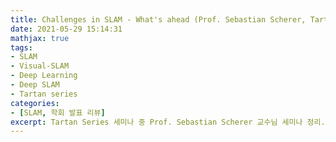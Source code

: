 ```yaml
---
title: Challenges in SLAM - What's ahead (Prof. Sebastian Scherer, Tartan Series Seminar)
date: 2021-05-29 15:14:31
mathjax: true
tags: 
- SLAM
- Visual-SLAM
- Deep Learning
- Deep SLAM
- Tartan series
categories: 
- [SLAM, 학회 발표 리뷰]
excerpt: Tartan Series 세미나 중 Prof. Sebastian Scherer 교수님 세미나 정리.
---
```


#